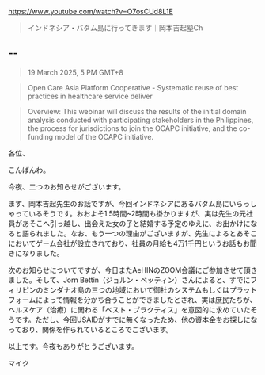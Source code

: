 https://www.youtube.com/watch?v=O7osCUd8L1E

> インドネシア・バタム島に行ってきます｜岡本吉起塾Ch 
 
## --

> 19 March 2025, 5 PM GMT+8

> Open Care Asia Platform Cooperative - Systematic reuse of best practices in healthcare service deliver

> Overview: This webinar will discuss the results of the initial domain analysis conducted with participating stakeholders in the Philippines, the process for jurisdictions to join the OCAPC initiative, and the co-funding model of the OCAPC initiative.
	
各位、

こんばんわ。

今夜、二つのお知らせがございます。

まず、岡本吉起先生のお話ですが、今回インドネシアにあるバタム島にいらっしゃっているそうです。おおよそ1.5時間~2時間も掛かりますが、実は先生の元社員があそこへ引っ越し、出会えた女の子と結婚する予定のゆえに、お出かけになると語られました。なお、もう一つの理由がございますが、先生によるとあそこにおいてゲーム会社が設立されており、社員の月給も4万1千円というお話もお聞きになりました。

次のお知らせについてですが、今日またAeHINのZOOM会議にご参加させて頂きました。そして、Jorn Bettin（ジョルン・ベッティン）さんによると、すでにフィリピンのミンダナオ島の三つの地域において御社のシステムもしくはプラットフォームによって情報を分かち合うことができましたとされ、実は庶民たちが、ヘルスケア（治療）に関わる「ベスト・プラクティス」を意図的に求めていたそうです。ただし、今回USAIDがすでに無くなったため、他の資本金をお探しになっており、関係を作られているところでございます。

以上です。今夜もありがとうございます。

マイク
